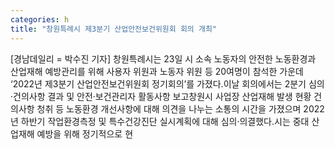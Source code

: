 ```yaml
---
categories: h
title: "창원특례시 제3분기 산업안전보건위원회 회의 개최"
---
```

[경남데일리 = 박수진 기자] 창원특례시는 23일 시 소속 노동자의 안전한 노동환경과 산업재해 예방관리를 위해 사용자 위원과 노동자 위원 등 20여명이 참석한 가운데 ‘2022년 제3분기 산업안전보건위원회 정기회의’를 가졌다.이날 회의에서는 2분기 심의·건의사항 결과 및 안전·보건관리자 활동사항 보고창원시 사업장 산업재해 발생 현황 건의사항 청취 등 노동환경 개선사항에 대해 의견을 나누는 소통의 시간을 가졌으며 2022년 하반기 작업환경측정 및 특수건강진단 실시계획에 대해 심의·의결했다.시는 중대 산업재해 예방을 위해 정기적으로 현